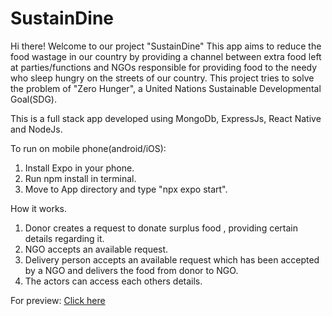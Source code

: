 # SustainDine

Hi there! Welcome to our project "SustainDine"
This app aims to reduce the food wastage in our country by providing a channel between extra food left at parties/functions and NGOs responsible for providing food to the needy who sleep hungry on the streets of our country. This project tries to solve the problem of "Zero Hunger", a United Nations Sustainable Developmental Goal(SDG).

This is a full stack app developed using MongoDb, ExpressJs, React Native and NodeJs.

To run on mobile phone(android/iOS):
1. Install Expo in your phone.
2. Run npm install in terminal.
3. Move to App directory and type "npx expo start".

How it works.
1. Donor creates a request to donate surplus food , providing certain details regarding it.
2. NGO accepts an available request.
3. Delivery person accepts an available request which has been accepted by a NGO and delivers the food from donor to NGO.
4. The actors can access each others details.

For preview: [Click here](https://youtu.be/a7iRIXZpktQ?feature=shared)
